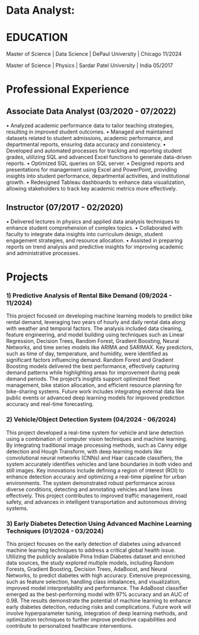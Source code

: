 # Data Analyst:

# EDUCATION

Master of Science | Data Science | DePaul University | Chicago 11/2024 

Master of Science | Physics | Sardar Patel University | India 05/2017

# Professional Experience

## Associate Data Analyst (03/2020 - 07/2022)
  • Analyzed academic performance data to tailor teaching strategies, resulting in improved student outcomes.
  • Managed and maintained datasets related to student admissions, academic performance, and departmental reports, ensuring data accuracy and consistency.
• Developed and automated processes for tracking and reporting student grades, utilizing SQL and advanced Excel functions to generate data-driven reports.
• Optimized SQL queries on SQL server.
• Designed reports and presentations for management using Excel and PowerPoint, providing insights into student performance, departmental activities, and institutional growth.
• Redesigned Tableau dashboards to enhance data visualization, allowing stakeholders to track key academic metrics more effectively.

## Instructor (07/2017 - 02/2020)

• Delivered lectures in physics and applied data analysis techniques to enhance student comprehension of complex topics.
• Collaborated with faculty to integrate data insights into curriculum design, student engagement strategies, and resource allocation.
• Assisted in preparing reports on trend analysis and predictive insights for improving academic and administrative processes.

# Projects

### 1) Predictive Analysis of Rental Bike Demand (09/2024 - 11/2024)

This project focused on developing machine learning models to predict bike rental demand, leveraging two years of hourly and daily rental data along with weather and temporal factors. The analysis included data cleaning, feature engineering, and model building using techniques such as Linear Regression, Decision Trees, Random Forest, Gradient Boosting, Neural Networks, and time series models like ARIMA and SARIMAX. Key predictors, such as time of day, temperature, and humidity, were identified as significant factors influencing demand. Random Forest and Gradient Boosting models delivered the best performance, effectively capturing demand patterns while highlighting areas for improvement during peak demand periods. The project’s insights support optimized fleet management, bike station allocation, and efficient resource planning for bike-sharing systems. Future work includes integrating external data like public events or advanced deep learning models for improved prediction accuracy and real-time forecasting.

### 2) Vehicle/Object Detection System (04/2024 - 06/2024)

This project developed a real-time system for vehicle and lane detection using a combination of computer vision techniques and machine learning. By integrating traditional image processing methods, such as Canny edge detection and Hough Transform, with deep learning models like convolutional neural networks (CNNs) and Haar cascade classifiers, the system accurately identifies vehicles and lane boundaries in both video and still images. Key innovations include defining a region of interest (ROI) to enhance detection accuracy and optimizing a real-time pipeline for urban environments. The system demonstrated robust performance across diverse conditions, detecting and annotating vehicles and lane lines effectively. This project contributes to improved traffic management, road safety, and advances in intelligent transportation and autonomous driving systems.

### 3) Early Diabetes Detection Using Advanced Machine Learning Techniques (01/2024 - 03/2024)

This project focuses on the early detection of diabetes using advanced machine learning techniques to address a critical global health issue. Utilizing the publicly available Pima Indian Diabetes dataset and enriched data sources, the study explored multiple models, including Random Forests, Gradient Boosting, Decision Trees, AdaBoost, and Neural Networks, to predict diabetes with high accuracy. Extensive preprocessing, such as feature selection, handling class imbalances, and visualization, improved model interpretability and performance. The AdaBoost classifier emerged as the best-performing model with 97% accuracy and an AUC of 0.98. The results demonstrate the potential of machine learning to enhance early diabetes detection, reducing risks and complications. Future work will involve hyperparameter tuning, integration of deep learning methods, and optimization techniques to further improve predictive capabilities and contribute to personalized healthcare interventions.

